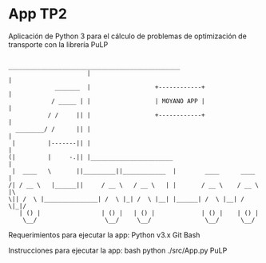 # App TP2
Aplicación de Python 3 para el cálculo de problemas de optimización de transporte con la librería PuLP
```
                       ________________________________________________
                      |                                                |
             _______  |                  +------------+                |
            / _____ | |                  | MOYANO APP |                | 
           / /     || |                  +------------+                |
  ________/ /      || |                                                |
 |         |-------|| |                                                |
(|         |     -.|| |_______________________                         |
 |  ____   \       ||_________||____________  |        ____      ____  |
/| / __ \   |______||     / __ \   / __ \   | |       / __ \    / __ \ |\
\|| /  \ |_______________| /  \ |_| /  \ |__| |______| /  \ |__| /  \|_|/
   | () |                 | () |   | () |             | () |    | () |
    \__/                   \__/     \__/               \__/      \__/

```
Requerimientos para ejecutar la app:
Python v3.x
Git Bash

Instrucciones para ejecutar la app:
bash python ./src/App.py
PuLP